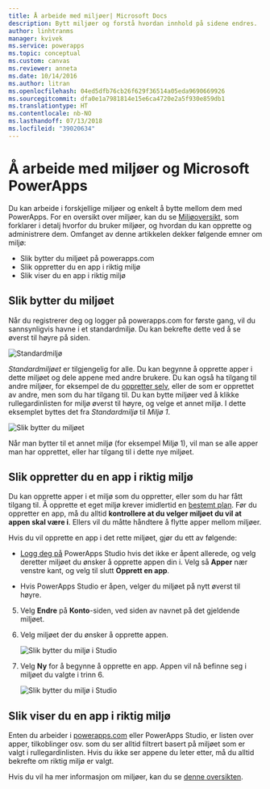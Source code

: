 ```yaml
---
title: Å arbeide med miljøer| Microsoft Docs
description: Bytt miljøer og forstå hvordan innhold på sidene endres.
author: linhtranms
manager: kvivek
ms.service: powerapps
ms.topic: conceptual
ms.custom: canvas
ms.reviewer: anneta
ms.date: 10/14/2016
ms.author: litran
ms.openlocfilehash: 04ed5dfb76cb26f629f36514a05eda9690669926
ms.sourcegitcommit: dfa0e1a7981814e15e6ca4720e2a5f930e859db1
ms.translationtype: HT
ms.contentlocale: nb-NO
ms.lasthandoff: 07/13/2018
ms.locfileid: "39020634"
---
```

# <a name="working-with-environments-and-microsoft-powerapps"></a>Å arbeide med miljøer og Microsoft PowerApps
Du kan arbeide i forskjellige miljøer og enkelt å bytte mellom dem med PowerApps. For en oversikt over miljøer, kan du se [Miljøoversikt](../../administrator/environments-overview.md), som forklarer i detalj hvorfor du bruker miljøer, og hvordan du kan opprette og administrere dem. Omfanget av denne artikkelen dekker følgende emner om miljø:

* Slik bytter du miljøet på powerapps.com
* Slik oppretter du en app i riktig miljø
* Slik viser du en app i riktig miljø

## <a name="switch-the-environment"></a>Slik bytter du miljøet
Når du registrerer deg og logger på powerapps.com for første gang, vil du sannsynligvis havne i et standardmiljø. Du kan bekrefte dette ved å se øverst til høyre på siden.

![Standardmiljø](./media/working-with-environments/env-dropdown.png)

*Standardmiljøet* er tilgjengelig for alle. Du kan begynne å opprette apper i dette miljøet og dele appene med andre brukere. Du kan også ha tilgang til andre miljøer, for eksempel de du [oppretter selv](../../administrator/environments-administration.md), eller de som er opprettet av andre, men som du har tilgang til. Du kan bytte miljøer ved å klikke rullegardinlisten for miljø øverst til høyre, og velge et annet miljø. I dette eksemplet byttes det fra *Standardmiljø* til *Miljø 1*.

![Slik bytter du miljøet](./media/working-with-environments/switch-env.png)

Når man bytter til et annet miljø (for eksempel Miljø 1), vil man se alle apper man har opprettet, eller har tilgang til i dette nye miljøet.

## <a name="create-apps-in-the-right-environment"></a>Slik oppretter du en app i riktig miljø
Du kan opprette apper i et miljø som du oppretter, eller som du har fått tilgang til. Å opprette et eget miljø krever imidlertid en [bestemt plan](../../administrator/pricing-billing-skus.md). Før du oppretter en app, må du alltid **kontrollere at du velger miljøet du vil at appen skal være i**. Ellers vil du måtte håndtere å flytte apper mellom miljøer.

Hvis du vil opprette en app i det rette miljøet, gjør du ett av følgende:

- [Logg deg på](http://web.powerapps.com) PowerApps Studio hvis det ikke er åpent allerede, og velg deretter miljøet du ønsker å opprette appen din i. Velg så **Apper** nær venstre kant, og velg til slutt **Opprett en app**.

- Hvis PowerApps Studio er åpen, velger du miljøet på nytt øverst til høyre.

5. Velg **Endre** på **Konto**-siden, ved siden av navnet på det gjeldende miljøet.

6. Velg miljøet der du ønsker å opprette appen.

    ![Slik bytter du miljø i Studio](./media/working-with-environments/studio-env-dropdown2.PNG)

7. Velg **Ny** for å begynne å opprette en app. Appen vil nå befinne seg i miljøet du valgte i trinn 6.

    ![Slik bytter du miljø i Studio](./media/working-with-environments/new-app.PNG)

## <a name="view-apps-in-the-right-environment"></a>Slik viser du en app i riktig miljø
Enten du arbeider i [powerapps.com](http://web.powerapps.com) eller PowerApps Studio, er listen over apper, tilkoblinger osv. som du ser alltid filtrert basert på miljøet som er valgt i rullegardinlisten. Hvis du ikke ser appene du leter etter, må du alltid bekrefte om riktig miljø er valgt.

Hvis du vil ha mer informasjon om miljøer, kan du se [denne oversikten](../../administrator/environments-overview.md).
